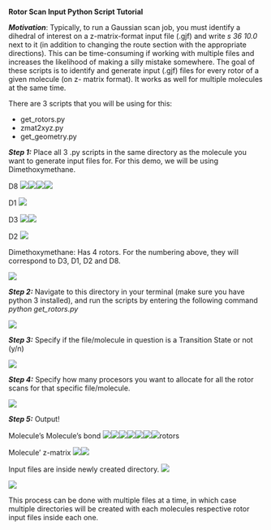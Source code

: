 **Rotor Scan Input Python Script Tutorial** 

***Motivation***: Typically, to run a Gaussian scan job, you must identify a dihedral of interest on a z-matrix-format input file (.gjf) and write *s 36 10.0* next to it (in addition to changing the route section with the appropriate directions). This can be time-consuming if working with multiple files and increases the likelihood of making a silly mistake somewhere. The goal of these scripts is to identify and generate input (.gjf) files for every rotor of a given molecule (on z- matrix format). It works as well for multiple molecules at the same time. 

There are 3 scripts that you will be using for this: 

- get\_rotors.py 
- zmat2xyz.py 
- get\_geometry.py 

***Step 1:*** Place all 3 .py scripts in the same directory as the molecule you want to generate input files for. For this demo, we will be using Dimethoxymethane.  

D8 ![](Aspose.Words.dd2d1beb-19dc-46c8-9801-f00ca2830e02.001.png)![](Aspose.Words.dd2d1beb-19dc-46c8-9801-f00ca2830e02.002.png)![](Aspose.Words.dd2d1beb-19dc-46c8-9801-f00ca2830e02.003.png)![](Aspose.Words.dd2d1beb-19dc-46c8-9801-f00ca2830e02.004.png)

D1 ![](Aspose.Words.dd2d1beb-19dc-46c8-9801-f00ca2830e02.005.png)

D3 ![](Aspose.Words.dd2d1beb-19dc-46c8-9801-f00ca2830e02.006.png)![](Aspose.Words.dd2d1beb-19dc-46c8-9801-f00ca2830e02.004.png)

D2 ![](Aspose.Words.dd2d1beb-19dc-46c8-9801-f00ca2830e02.005.png)

Dimethoxymethane: Has 4 rotors. For the numbering above, they will correspond to D3, D1, D2 and D8.   

![](Aspose.Words.dd2d1beb-19dc-46c8-9801-f00ca2830e02.007.jpeg)

***Step 2:*** Navigate to this directory in your terminal (make sure you have python 3 installed), and run the scripts by entering the following command *python get\_rotors.py* 

![](Aspose.Words.dd2d1beb-19dc-46c8-9801-f00ca2830e02.008.jpeg)

***Step 3:*** Specify if the file/molecule in question is a Transition State or not (y/n) 

![](Aspose.Words.dd2d1beb-19dc-46c8-9801-f00ca2830e02.009.jpeg)

***Step 4:*** Specify how many procesors you want to allocate for all the rotor scans for that specific file/molecule. 

![](Aspose.Words.dd2d1beb-19dc-46c8-9801-f00ca2830e02.010.jpeg)

***Step 5:*** Output! 

Molecule’s  Molecule’s bond  ![](Aspose.Words.dd2d1beb-19dc-46c8-9801-f00ca2830e02.011.png)![](Aspose.Words.dd2d1beb-19dc-46c8-9801-f00ca2830e02.012.png)![](Aspose.Words.dd2d1beb-19dc-46c8-9801-f00ca2830e02.013.png)![](Aspose.Words.dd2d1beb-19dc-46c8-9801-f00ca2830e02.014.png)![](Aspose.Words.dd2d1beb-19dc-46c8-9801-f00ca2830e02.015.png)![](Aspose.Words.dd2d1beb-19dc-46c8-9801-f00ca2830e02.016.png)![](Aspose.Words.dd2d1beb-19dc-46c8-9801-f00ca2830e02.017.png)rotors  

Molecule’ z-matrix  ![](Aspose.Words.dd2d1beb-19dc-46c8-9801-f00ca2830e02.018.png)![](Aspose.Words.dd2d1beb-19dc-46c8-9801-f00ca2830e02.019.png)

Input files are inside newly created directory. ![](Aspose.Words.dd2d1beb-19dc-46c8-9801-f00ca2830e02.020.png)

![](Aspose.Words.dd2d1beb-19dc-46c8-9801-f00ca2830e02.021.png)

This process can be done with multiple files at a time, in which case multiple directories will be created with each molecules respective rotor input files inside each one. 

